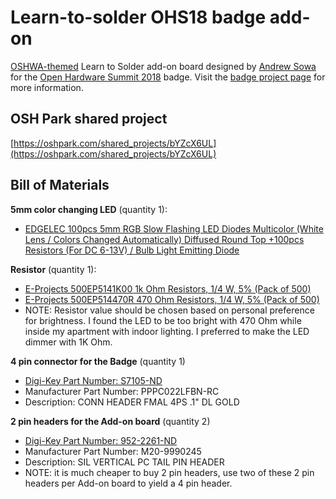 # Learn-to-solder OHS18 badge add-on
[OSHWA-themed](http://oshwa.org) Learn to Solder add-on board designed by [Andrew Sowa](https://twitter.com/JunesPhD) for the [Open Hardware Summit 2018](http://2018.oshwa.org) badge. Visit the [badge project page](https://hackaday.io/project/112222-2018-open-hardware-summit-badge) for more information.



## OSH Park shared project
[https://oshpark.com/shared_projects/bYZcX6UL](https://oshpark.com/shared_projects/bYZcX6UL)

## Bill of Materials
**5mm color changing LED** (quantity 1):
* [EDGELEC 100pcs 5mm RGB Slow Flashing LED Diodes Multicolor (White Lens / Colors Changed Automatically) Diffused Round Top +100pcs Resistors (For DC 6-13V) / Bulb Light Emitting Diode](https://smile.amazon.com/gp/product/B077X9Z3FW/ref=oh_aui_detailpage_o00_s00?ie=UTF8&psc=1)

**Resistor** (quantity 1):
* [E-Projects 500EP5141K00 1k Ohm Resistors, 1/4 W, 5% (Pack of 500)](https://smile.amazon.com/gp/product/B01LWLTQFU/ref=oh_aui_detailpage_o03_s00?ie=UTF8&psc=1)
* [E-Projects 500EP514470R 470 Ohm Resistors, 1/4 W, 5% (Pack of 500)](https://smile.amazon.com/gp/product/B01N1QZGL2/ref=oh_aui_detailpage_o03_s01?ie=UTF8&psc=1)
* NOTE: Resistor value should be chosen based on personal preference for brightness.  I found the LED to be too bright with 470 Ohm while inside my apartment with indoor lighting.  I preferred to make the LED dimmer with 1K Ohm.

**4 pin connector for the Badge** (quantity 1)
* [Digi-Key Part Number: S7105-ND](https://www.digikey.com/short/jwmcjq)
* Manufacturer Part Number: PPPC022LFBN-RC
* Description: CONN HEADER FMAL 4PS .1" DL GOLD

**2 pin headers for the Add-on board**  (quantity 2)
* [Digi-Key Part Number: 952-2261-ND](https://www.digikey.com/short/jwmcjp)
* Manufacturer Part Number: M20-9990245
* Description: SIL VERTICAL PC TAIL PIN HEADER
* NOTE: it is much cheaper to buy 2 pin headers, use two of these 2 pin headers per Add-on board to yield a 4 pin header.
